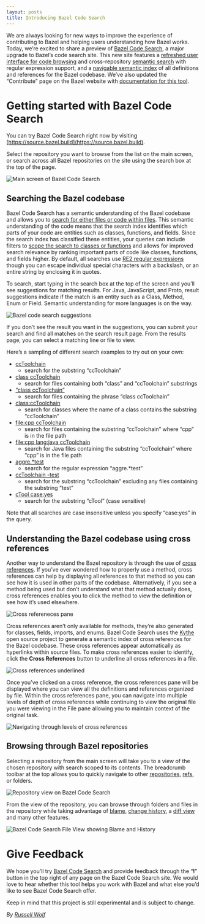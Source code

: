 ```yaml
---
layout: posts
title: Introducing Bazel Code Search
---
```


We are always looking for new ways to improve the experience of contributing to Bazel and helping users understanding how Bazel works. Today, we’re excited to share a preview of [Bazel Code Search](https://source.bazel.build), a major upgrade to Bazel’s code search site. This new site features a [refreshed user interface for code browsing](#browsing-through-bazel-repositories) and cross-repository [semantic search](#searching-the-bazel-codebase) with regular expression support, and a [navigable semantic index](#understanding-the-bazel-codebase-using-cross-references) of all definitions and references for the Bazel codebase. We’ve also updated the “Contribute” page on the Bazel website with [documentation for this tool](https://bazel.build/browse-and-search-user-guide.html). 

# Getting started with Bazel Code Search 
You can try Bazel Code Search right now by visiting [https://source.bazel.build](https://source.bazel.build). 

Select the repository you want to browse from the list on the main screen, or search across all Bazel repositories on the site using the search box at the top of the page. 

![Main screen of Bazel Code Search](/assets/bazel-code-search-main-screen.png)

<a id="searching-the-bazel-codebase"></a> 
## Searching the Bazel codebase
Bazel Code Search has a semantic understanding of the Bazel codebase and allows you to [search for either files or code within files](https://bazel.build/browse-and-search-user-guide.html#search). This semantic understanding of the code means that the search index identifies which parts of your code are entities such as classes, functions, and fields.  Since the search index has classified these entities, your queries can include filters to [scope the search to classes or functions](https://bazel.build/browse-and-search-user-guide.html#search) and allows for improved search relevance by ranking important parts of code like classes, functions, and fields higher. By default, all searches use [RE2 regular expressions](https://github.com/google/re2/wiki/Syntax) though you can escape individual special characters with a backslash, or an entire string by enclosing it in quotes. 

To search, start typing in the search box at the top of the screen and you’ll see suggestions for matching results. For Java, JavaScript, and Proto, result suggestions indicate if the match is an entity such as a Class, Method, Enum or Field. Semantic understanding for more languages is on the way. 

![Bazel code search suggestions](/assets/bazel-code-search-suggestions.png)

If you don’t see the result you want in the suggestions, you can submit your search and find all matches on the search result page. From the results page, you can select a matching line or file to view. 

Here’s a sampling of different search examples to try out on your own: 
* [ccToolchain](https://source.bazel.build/search?q=ccToolchain)
    * search for the substring “ccToolchain”
* [class ccToolchain](https://source.bazel.build/search?q=class%20ccToolchain)
    * search for files containing both “class” and “ccToolchain” substrings
* [“class ccToolchain”](https://source.bazel.build/search?q="class%20ccToolchain")
    * search for files containing the phrase “class ccToolchain” 
* [class:ccToolchain](https://source.bazel.build/search?q=class:ccToolchain)
    * search for classes where the name of a class contains the substring “ccToolchain”
* [file:cpp ccToolchain](https://source.bazel.build/search?q=file:cpp%20ccToolchain)
    * search for files containing the substring “ccToolchain” where “cpp” is in the file path 
* [file:cpp lang:java ccToolchain](https://source.bazel.build/search?q=file:cpp%20lang:java%20ccToolchain)
    * search for Java files containing the substring “ccToolchain” where “cpp” is in the file path
* [aggre.*test](https://source.bazel.build/search?q=aggre.*test)
    * search for the regular expression “aggre.*test”
* [ccToolchain -test](https://source.bazel.build/search?q=ccToolchain%20-test)
    * search for the substring “ccToolchain” excluding any files containing the substring “test”
* [cTool case:yes](https://source.bazel.build/search?q=cTool%20case:yes)
    * search for the substring “cTool” (case sensitive)

Note that all searches are case insensitive unless you specify “case:yes” in the query. 

<a id="understanding-the-bazel-codebase-using-cross-references"></a> 
## Understanding the Bazel codebase using cross references
Another way to understand the Bazel repository is through the use of [cross references](https://bazel.build/browse-and-search-user-guide.html#browsing-cross-references). If you’ve ever wondered how to properly use a method, cross references can help by displaying all references to that method so you can see how it is used in other parts of the codebase. Alternatively, if you see a method being used but don’t understand what that method actually does, cross references enables you to click the method to view the definition or see how it’s used elsewhere. 

![Cross refereneces pane](/assets/bazel-code-search-xref-pane.png)

Cross references aren’t only available for methods, they’re also generated for classes, fields, imports, and enums. Bazel Code Search uses the [Kythe](https://kythe.io/docs/kythe-overview.html) open source project to generate a semantic index of cross references for the Bazel codebase. These cross references appear automatically as hyperlinks within source files. To make cross references easier to identify, click the **Cross References** button to underline all cross references in a file. 

![Cross references underlined](/assets/bazel-code-search-xref-underlined.png)

Once you’ve clicked on a cross reference, the cross references pane will be displayed where you can view all the definitions and references organized by file. Within the cross references pane, you can navigate into multiple levels of depth of cross references while continuing to view the original file you were viewing in the File pane allowing you to maintain context of the original task. 

![Navigating through levels of cross references](/assets/bazel-code-search-xref-levels.png)

<a id="browsing-through-bazel-repositories"></a> 
## Browsing through Bazel repositories
Selecting a repository from the main screen will take you to a view of the chosen repository with search scoped to its contents. The breadcrumb toolbar at the top allows you to quickly navigate to other [repositories](https://bazel.build/browse-and-search-user-guide.html#switch-repositories), [refs](https://bazel.build/browse-and-search-user-guide.html#open-a-branch-commit-or-tag), or folders. 

![Repository view on Bazel Code Search](/assets/bazel-code-search-repo-view.png)

From the view of the repository, you can browse through folders and files in the repository while taking advantage of [blame](https://bazel.build/browse-and-search-user-guide.html#view-file-changes), [change history](https://bazel.build/browse-and-search-user-guide.html#view-change-history), a [diff view](https://bazel.build/browse-and-search-user-guide.html#compare-a-file-to-a-different-commit) and many other features. 

![Bazel Code Search File View showing Blame and History](/assets/bazel-code-search-file-view.png)

# Give Feedback 
We hope you’ll try [Bazel Code Search](https://source.bazel.build) and provide feedback through the “**!**” button in the top right of any page on the Bazel Code Search site. We would love to hear whether this tool helps you work with Bazel and what else you’d like to see Bazel Code Search offer. 

Keep in mind that this project is still experimental and is subject to change.

*By [Russell Wolf](https://github.com/russwolf)*
